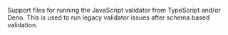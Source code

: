 Support files for running the JavaScript validator from TypeScript and/or Deno. This is used to run legacy validator issues after schema based validation.